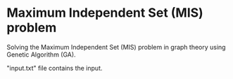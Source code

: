 # Maximum Independent Set (MIS) problem

Solving the Maximum Independent Set (MIS) problem in graph theory using Genetic Algorithm (GA).

"input.txt" file contains the input.